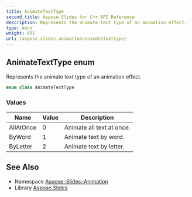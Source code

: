 ```yaml
---
title: AnimateTextType
second_title: Aspose.Slides for C++ API Reference
description: Represents the animate text type of an animation effect.
type: docs
weight: 651
url: /aspose.slides.animation/animatetexttype/
---
```

## AnimateTextType enum


Represents the animate text type of an animation effect.

```cpp
enum class AnimateTextType
```

### Values

| Name | Value | Description |
| --- | --- | --- |
| AllAtOnce | 0 | Animate all text at once. |
| ByWord | 1 | Animate text by word. |
| ByLetter | 2 | Animate text by letter. |

## See Also

* Namespace [Aspose::Slides::Animation](../)
* Library [Aspose.Slides](../../)